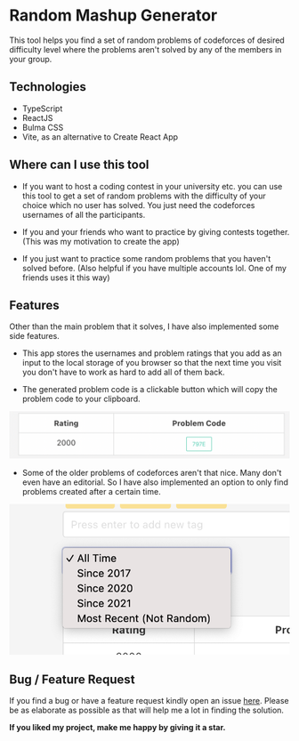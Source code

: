 # Random Mashup Generator

This tool helps you find a set of random problems of codeforces of desired difficulty level where the problems aren't solved by any of the members in your group.

## Technologies

* TypeScript
* ReactJS
* Bulma CSS
* Vite, as an alternative to Create React App

## Where can I use this tool

* If you want to host a coding contest in your university etc. you can use this tool to get a set of random problems with the difficulty of your choice which no user has solved. You just need the codeforces usernames of all the participants.

* If you and your friends who want to practice by giving contests together. (This was my motivation to create the app)

* If you just want to practice some random problems that you haven't solved before. (Also helpful if you have multiple accounts lol. One of my friends uses it this way)

## Features

Other than the main problem that it solves, I have also implemented some side features.

* This app stores the usernames and problem ratings that you add as an input to the local storage of you browser so that the next time you visit you don't have to work as hard to add all of them back.

* The generated problem code is a clickable button which will copy the problem code to your clipboard.

![Problem Code](/images/problem_code.png)

* Some of the older problems of codeforces aren't that nice. Many don't even have an editorial. So I have also implemented an option to only find problems created after a certain time.

![Time](/images/time.png)

## Bug / Feature Request
If you find a bug or have a feature request kindly open an issue [here](https://github.com/Holmes7/Random-Mashup-Generator/issues/new). Please be as elaborate as possible as that will help me a lot in finding the solution.

**If you liked my project, make me happy by giving it a star.**